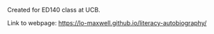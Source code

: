 Created for ED140 class at UCB. 

Link to webpage: https://lo-maxwell.github.io/literacy-autobiography/
